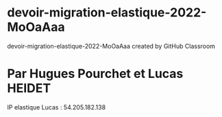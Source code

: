 # devoir-migration-elastique-2022-MoOaAaa
devoir-migration-elastique-2022-MoOaAaa created by GitHub Classroom

# Par **Hugues Pourchet** et **Lucas HEIDET**

IP elastique Lucas : 54.205.182.138
